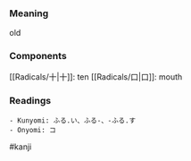 ### Meaning

old

### Components

[[Radicals/十|十]]: ten [[Radicals/口|口]]: mouth

### Readings

```
- Kunyomi: ふる.い、ふる-、-ふる.す
- Onyomi: コ
```

#kanji